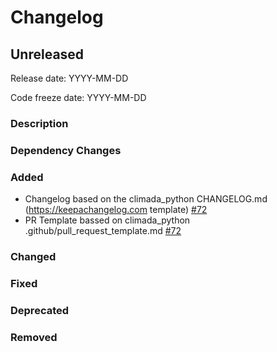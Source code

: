 # Changelog

## Unreleased

Release date: YYYY-MM-DD

Code freeze date: YYYY-MM-DD

### Description

### Dependency Changes

### Added

- Changelog based on the climada_python CHANGELOG.md (https://keepachangelog.com template) [#72](https://github.com/CLIMADA-project/climada_petals/pull/72)
- PR Template bassed on climada_python .github/pull_request_template.md [#72](https://github.com/CLIMADA-project/climada_petals/pull/72)

### Changed

### Fixed

### Deprecated

### Removed
